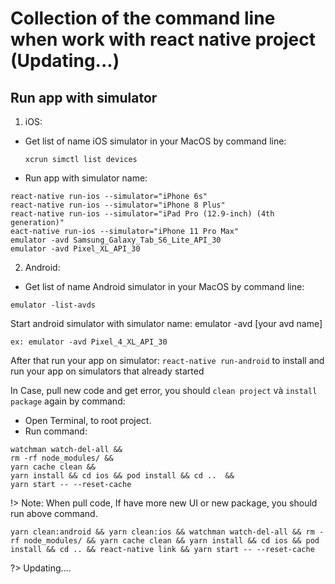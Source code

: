 # Collection of the command line when work with react native project (Updating...)

## Run app with simulator

 1. iOS:
- Get list of name iOS simulator in your MacOS by command line:

  ```
  xcrun simctl list devices
  ```

- Run app with simulator name:

```
react-native run-ios --simulator="iPhone 6s"
react-native run-ios --simulator="iPhone 8 Plus"
react-native run-ios --simulator="iPad Pro (12.9-inch) (4th generation)"
eact-native run-ios --simulator="iPhone 11 Pro Max"
emulator -avd Samsung_Galaxy_Tab_S6_Lite_API_30
emulator -avd Pixel_XL_API_30
```

2. Android:

- Get list of name Android simulator in your MacOS by command line:

```
emulator -list-avds
```

Start android simulator with simulator name: emulator -avd [your avd name]

```
ex: emulator -avd Pixel_4_XL_API_30
```

After that run your app on simulator: `react-native run-android` to install and run your app on simulators that already started

In Case, pull new code and get error, you should `clean project` và `install package` again by command:

- Open Terminal, to root project.
- Run command: 

```
watchman watch-del-all && 
rm -rf node_modules/ &&
yarn cache clean &&
yarn install && cd ios && pod install && cd ..  &&
yarn start -- --reset-cache
```

!> Note: When pull code, If have more new UI or new package, you should run above command.


```
yarn clean:android && yarn clean:ios && watchman watch-del-all && rm -rf node_modules/ && yarn cache clean && yarn install && cd ios && pod install && cd .. && react-native link && yarn start -- --reset-cache
```


?> Updating....